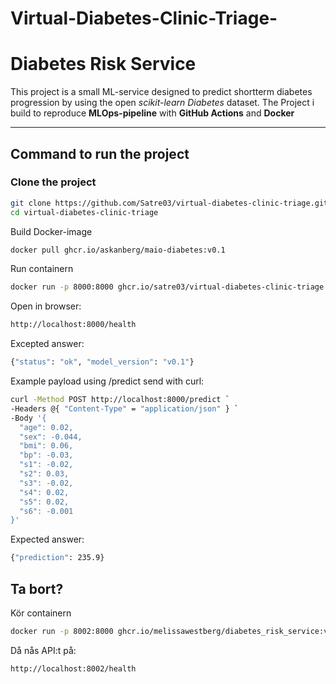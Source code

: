 ﻿# Virtual-Diabetes-Clinic-Triage-

# Diabetes Risk Service

This project is a small ML-service designed to predict shortterm diabetes progression by using the open *scikit-learn Diabetes* dataset. 
The Project i build to reproduce **MLOps-pipeline** with **GitHub Actions** and **Docker**

---

## Command to run the project

### Clone the project
```bash
git clone https://github.com/Satre03/virtual-diabetes-clinic-triage.git
cd virtual-diabetes-clinic-triage
```

Build Docker-image
```bash
docker pull ghcr.io/askanberg/maio-diabetes:v0.1
```
Run containern
```bash
docker run -p 8000:8000 ghcr.io/satre03/virtual-diabetes-clinic-triage:v.01
```
Open in browser:
```bash
http://localhost:8000/health
```
Excepted answer:
```bash
{"status": "ok", "model_version": "v0.1"}
```
Example payload using /predict
send with curl:
```bash
curl -Method POST http://localhost:8000/predict `
-Headers @{ "Content-Type" = "application/json" } `
-Body '{
  "age": 0.02,
  "sex": -0.044,
  "bmi": 0.06,
  "bp": -0.03,
  "s1": -0.02,
  "s2": 0.03,
  "s3": -0.02,
  "s4": 0.02,
  "s5": 0.02,
  "s6": -0.001
}'
```
Expected answer:
```bash
{"prediction": 235.9}
```

## Ta bort?
Kör containern
```bash
docker run -p 8002:8000 ghcr.io/melissawestberg/diabetes_risk_service:v0.3
```
Då nås API:t på:
```bash
http://localhost:8002/health
```






